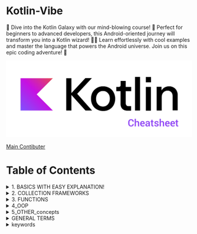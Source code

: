 # Kotlin-Vibe

🚀 Dive into the Kotlin Galaxy with our mind-blowing course! 🌌 Perfect for beginners to advanced developers, this Android-oriented journey will transform you into a Kotlin wizard! 🧙‍♂️ Learn effortlessly with cool examples and master the language that powers the Android universe. Join us on this epic coding adventure! 🌟 

![Kotlin logotype](https://github.com/Pushpak003/Kotlin-Vibe/blob/main/kotlin_logotype.jpg)

[Main Contibuter](https://github.com/Pushpak003)


# Table of Contents

<details>
  <summary>1. BASICS WITH EASY EXPLANATION!</summary>

  * 1_Hello_World_prog
  * 2_datatype_and_val_and_var_explanation
  * 3_operators_explanation
  * 4_if_else_explanation
  * 5_when_explanation
  * 6_loop_explanation
  * 7_get_input_explanation
  * 8_comment_and_kdoc_explanation
  * 9_Type Inference_explanation
  * 10_brake_and_continue_explanation
  * 11_try_and_catch_explanation
  
 </details>


<details>
  <summary>2. COLLECTION FRAMEWORKS</summary>
  
  * 1_array.kt
  * 2_list_and_map.kt
  * 3_set.kt
</details>

<details>
  <summary>3. FUNCTIONS</summary>
  
  * 1_functionbasics.kt
  * 2_functions.kt
  * 3_lambda_fuction_and_higher_order_function.kt
  * 4_scope_functions.kt
  * 5_Callback_function.kt
  * 6_extension_function.kt
</details>

<details>
  <summary>4_OOP</summary>

  ## classes_and_objects
  
  * classes_and_object.kt
  * constructors.kt
  * getters_and_setters.kt
  * visibility_modifiers.kt
  * late_initialized.kt
  
  ## inheritance
  
  * inheritance_in_kotlin.kt
  * phone.kt
  * basicphone.kt
  * smartphone.kt
  * explanation_of_2,3,4.kt
  * Abstraction.kt
  * enum_and_sealed.kt
  * interface_and_abstract_class.kt
  * polymorphism.kt
</details>

<details>
  <summary>5_OTHER_concepts</summary>

  * null_safety.kt
  * generics.kt
  * packages_and_imports.kt
  * regex.kt
  * Annotations.kt
  * Reflection.kt
</details>

<details>
    <summary>GENERAL TERMS</summary>
  
    * IN KOTLIN
      * 1 string templateing
      * 2 parameters
      * 3 Short circuiting
      * 4 type casting (Type Conversion)
      * 5 concatenation
      * 6 Character escape
      * 7 Arrguments
      * 8 first-class citizens 
  </details>
  <details>
    <summary>keywords</summary>
  
    * List of commonly used keywords 
       * 1 Unit keyword
       * 2 until keyword
       * 3 is keyword 
       * 4 Any Keyword -> (thoda hard hai)
       * 5 when Keyword 
       * 6 open keyword
       * 7 return keyword 
       * 8 break keyword
       * 9 it keyword
       * 10 apply keyword
  </details>
</details>
</details>

